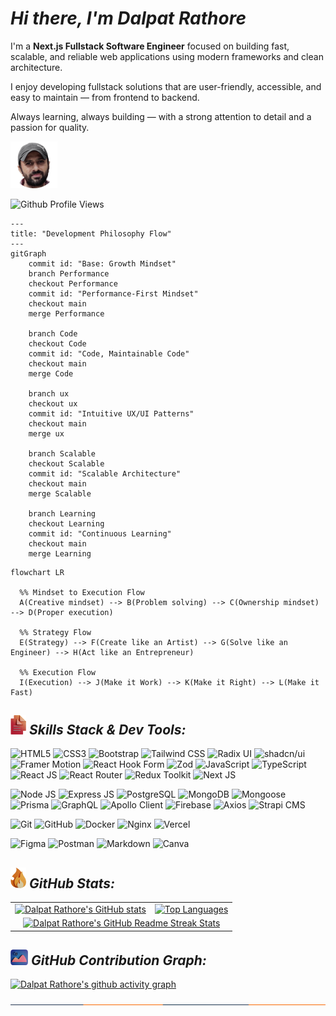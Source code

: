 
<h1><i>Hi there, I'm Dalpat Rathore</i></h1>

I'm a **Next.js Fullstack Software Engineer** focused on building fast, scalable, and reliable web applications using modern frameworks and clean architecture.

I enjoy developing fullstack solutions that are user-friendly, accessible, and easy to maintain — from frontend to backend.

Always learning, always building — with a strong attention to detail and a passion for quality.

<p align="left">
    <a href="https://dalpatrathore.vercel.app">
      <img alt="Dalpat Rathore" width="75" src="https://github.com/DalpatRathore/dalpatrathore/blob/main/assets/images/dalpatrathore.png" />
    </a>
  </p>
<p align="left"> <img src="https://komarev.com/ghpvc/?username=dalpatrathore&color=001d3d&style=plastic&label=Github+Profile+Views" alt="Github Profile Views" /> </p>

```mermaid
---
title: "Development Philosophy Flow"
---
gitGraph
    commit id: "Base: Growth Mindset"
    branch Performance
    checkout Performance
    commit id: "Performance-First Mindset"
    checkout main
    merge Performance

    branch Code
    checkout Code
    commit id: "Code, Maintainable Code"
    checkout main
    merge Code

    branch ux
    checkout ux
    commit id: "Intuitive UX/UI Patterns"
    checkout main
    merge ux

    branch Scalable
    checkout Scalable
    commit id: "Scalable Architecture"
    checkout main
    merge Scalable

    branch Learning
    checkout Learning
    commit id: "Continuous Learning"
    checkout main
    merge Learning
```

```mermaid
flowchart LR

  %% Mindset to Execution Flow
  A(Creative mindset) --> B(Problem solving) --> C(Ownership mindset) --> D(Proper execution)

  %% Strategy Flow
  E(Strategy) --> F(Create like an Artist) --> G(Solve like an Engineer) --> H(Act like an Entrepreneur)

  %% Execution Flow
  I(Execution) --> J(Make it Work) --> K(Make it Right) --> L(Make it Fast)

```
<h2><img width="25" src="https://github.com/DalpatRathore/dalpatrathore/blob/main/assets/icons/icon-skills.png" /><i> Skills Stack & Dev Tools:</i></h2>

<!-- ─── Front‑End ───────────────────────────────────────────────────────────── -->
![HTML5](https://img.shields.io/badge/HTML5-E34F26?style=plastic&logo=html5&logoColor=white)
![CSS3](https://img.shields.io/badge/CSS3-1572B6?style=plastic&logo=css3&logoColor=white)
![Bootstrap](https://img.shields.io/badge/Bootstrap-563D7C?style=plastic&logo=bootstrap&logoColor=white)
![Tailwind CSS](https://img.shields.io/badge/Tailwind_CSS-38B2AC?style=plastic&logo=tailwind-css&logoColor=white)
![Radix UI](https://img.shields.io/badge/Radix_UI-4CC38E?style=plastic)
![shadcn/ui](https://img.shields.io/badge/shadcn%2Fui-111111?style=plastic)
![Framer Motion](https://img.shields.io/badge/Framer_Motion-0055FF?style=plastic&logo=framer&logoColor=white)
![React Hook Form](https://img.shields.io/badge/React_Hook_Form-EC5990?style=plastic&logo=react&logoColor=white)
![Zod](https://img.shields.io/badge/Zod-3B83F6?style=plastic)
![JavaScript](https://img.shields.io/badge/JavaScript-F7DF1E?style=plastic&logo=javascript&logoColor=black)
![TypeScript](https://img.shields.io/badge/TypeScript-3178C6?style=plastic&logo=typescript&logoColor=white)
![React JS](https://img.shields.io/badge/React_JS-20232A?style=plastic&logo=react&logoColor=61DAFB)
![React Router](https://img.shields.io/badge/React_Router-CA4245?style=plastic&logo=react-router&logoColor=white)
![Redux Toolkit](https://img.shields.io/badge/Redux_Toolkit-764ABC?style=plastic&logo=redux&logoColor=white)
![Next JS](https://img.shields.io/badge/Next.js-000000?style=plastic&logo=next.js&logoColor=white)

<!-- ─── Back‑End & Database ─────────────────────────────────────────────────── -->
![Node JS](https://img.shields.io/badge/Node_JS-6DA55F?style=plastic&logo=node.js&logoColor=white)
![Express JS](https://img.shields.io/badge/Express_JS-404d59?style=plastic&logo=express&logoColor=white)
![PostgreSQL](https://img.shields.io/badge/PostgreSQL-4169E1?style=plastic&logo=postgresql&logoColor=white)
![MongoDB](https://img.shields.io/badge/MongoDB-4EA94B?style=plastic&logo=mongodb&logoColor=white)
![Mongoose](https://img.shields.io/badge/Mongoose-880000?style=plastic)
![Prisma](https://img.shields.io/badge/Prisma-2D3748?style=plastic&logo=prisma&logoColor=white)
![GraphQL](https://img.shields.io/badge/GraphQL-E10098?style=plastic&logo=graphql&logoColor=white)
![Apollo Client](https://img.shields.io/badge/Apollo_Client-311C87?style=plastic&logo=apollo-graphql&logoColor=white)
![Firebase](https://img.shields.io/badge/Firebase-039BE5?style=plastic&logo=firebase&logoColor=white)
![Axios](https://img.shields.io/badge/Axios-5A29E4?style=plastic)
![Strapi CMS](https://img.shields.io/badge/Strapi_CMS-8E75FF?style=plastic&logo=strapi&logoColor=white)

<!-- ─── Dev Ops / Utilities ─────────────────────────────────────────────────── -->
![Git](https://img.shields.io/badge/Git-F05033?style=plastic&logo=git&logoColor=white)
![GitHub](https://img.shields.io/badge/GitHub-181717?style=plastic&logo=github&logoColor=white)
![Docker](https://img.shields.io/badge/Docker-2496ED?style=plastic&logo=docker&logoColor=white)
![Nginx](https://img.shields.io/badge/Nginx-009639?style=plastic&logo=nginx&logoColor=white)
![Vercel](https://img.shields.io/badge/Vercel-000000?style=plastic&logo=vercel&logoColor=white)

<!-- ─── Collaboration & Misc ────────────────────────────────────────────────── -->
![Figma](https://img.shields.io/badge/Figma-F24E1E?style=plastic&logo=figma&logoColor=white)
![Postman](https://img.shields.io/badge/Postman-FF6C37?style=plastic&logo=postman&logoColor=white)
![Markdown](https://img.shields.io/badge/Markdown-000000?style=plastic&logo=markdown&logoColor=white)
![Canva](https://img.shields.io/badge/Canva-%2300C4CC.svg?style=plastic&logo=Canva&logoColor=white)

<h2> <img width="25" src="https://github.com/DalpatRathore/dalpatrathore/blob/main/assets/icons/icon-stats.png" /><i> GitHub Stats:</i></h2>

<table border="0">
  <tr>
    <td valign="top"><a href="https://github.com/anuraghazra/github-readme-stats"> <img src="https://github-readme-stats.vercel.app/api?username=DalpatRathore&count_private=true&show_icons=true&icon_color=FFA500&title_color=f4791f&bg_color=0,03071e,0F2027,03071e&text_color=abcdef&border_radius=10" alt ="Dalpat Rathore's GitHub stats"/></td> </a>
    <td valign="top"> <a href="https://github.com/anuraghazra/github-readme-stats"> <img src="https://github-readme-stats.vercel.app/api/top-langs/?username=DalpatRathore&layout=compact&langs_count=10&hide_border=true" alt ="Top Languages"/></td>
    </a>
  </tr>
   <tr>
    <td colspan="2" align="center"> <a href="https://git.io/streak-stats"> <img src="http://github-readme-streak-stats.herokuapp.com?user=dalpatrathore&hide_border=true&background=f6f8fa&stroke=001427&ring=e36414&fire=e36414&currStreakNum=03045e&sideNums=03045e&currStreakLabel=03045e&sideLabels=240046&dates=fb5607&date_format=j%20M%5B%20Y%5D" alt ="Dalpat Rathore's GitHub Readme Streak Stats"/> </a>  </td> 
    
  </tr>
</table>

<h2><img width="28" src="https://github.com/DalpatRathore/dalpatrathore/blob/main/assets/icons/icon-graph.png" /><i> GitHub Contribution Graph:</i></h2>

[![Dalpat Rathore's github activity graph](https://github-readme-activity-graph.vercel.app/graph?username=DalpatRathore&theme=rogue&line=f4791f&point=461220)](https://github.com/ashutosh00710/github-readme-activity-graph)

<img align="center" alt="line" src="https://github.com/DalpatRathore/dalpatrathore/blob/main/assets/images/line-1.svg">

